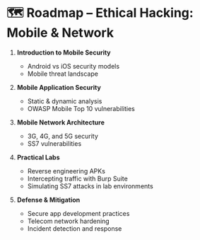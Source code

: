 # 🗺️ Roadmap – Ethical Hacking: Mobile & Network

1. **Introduction to Mobile Security**  
   - Android vs iOS security models  
   - Mobile threat landscape  

2. **Mobile Application Security**  
   - Static & dynamic analysis  
   - OWASP Mobile Top 10 vulnerabilities  

3. **Mobile Network Architecture**  
   - 3G, 4G, and 5G security  
   - SS7 vulnerabilities  

4. **Practical Labs**  
   - Reverse engineering APKs  
   - Intercepting traffic with Burp Suite  
   - Simulating SS7 attacks in lab environments  

5. **Defense & Mitigation**  
   - Secure app development practices  
   - Telecom network hardening  
   - Incident detection and response  
